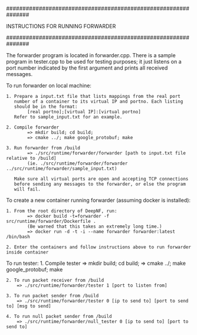 ###############################################################

INSTRUCTIONS FOR RUNNING FORWARDER

###############################################################

The forwarder program is located in forwarder.cpp. There is a sample
program in tester.cpp to be used for testing purposes; it just
listens on a port number indicated by the first argument and prints
all received messages.

To run forwarder on local machine:

    1. Prepare a input.txt file that lists mappings from the real port
       number of a container to its virtual IP and portno. Each listing
       should be in the format:
            [real portno];[virtual IP]:[virtual portno]
       Refer to sample_input.txt for an example.

    2. Compile forwarder
            => mkdir build; cd build; 
            => cmake ../; make google_protobuf; make
            
    3. Run forwarder from /build
            => ./src/runtime/forwarder/forwarder [path to input.txt file relative to /build]
            (ie. ./src/runtime/forwarder/forwarder  ../src/runtime/forwarder/sample_input.txt)
            
       Make sure all virtual ports are open and accepting TCP connections
       before sending any messages to the forwarder, or else the program
       will fail.


To create a new container running forwarder (assuming docker is installed):
    
    1. From the root directory of DeepNF, run:
            => docker build -t=forwarder -f src/runtime/forwarder/Dockerfile .
            (Be warned that this takes an extremely long time.)
            => docker run -d -t -i --name forwarder forwarder:latest /bin/bash
        
    2. Enter the containers and follow instructions above to run forwarder inside container
        
To run tester:
    1. Compile tester
        => mkdir build; cd build; 
        => cmake ../; make google_protobuf; make
        
    2. To run packet receiver from /build
        => ./src/runtime/forwarder/tester 1 [port to listen from]
        
    3. To run packet sender from /build
        => ./src/runtime/forwarder/tester 0 [ip to send to] [port to send to] [msg to send]
        
    4. To run null packet sender from /build
        => ./src/runtime/forwarder/null_tester 0 [ip to send to] [port to send to]